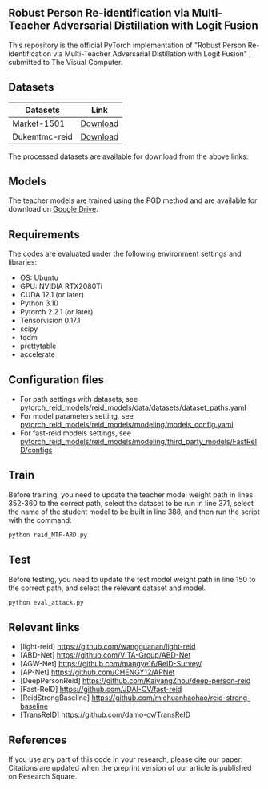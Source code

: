 ## Robust Person Re-identification via Multi-Teacher Adversarial Distillation with Logit Fusion
This repository is the official PyTorch implementation of "Robust Person Re-identification via Multi-Teacher Adversarial Distillation with Logit Fusion" , submitted to The Visual Computer.
## Datasets
| Datasets       | Link                                                                                   |
|----------------|----------------------------------------------------------------------------------------|
| Market-1501    | [Download](https://drive.google.com/file/d/0B8-rUzbwVRk0c054eEozWG9COHM/view?resourcekey=0-8nyl7K9_x37HlQm34MmrYQ) |
| Dukemtmc-reid  | [Download](https://drive.google.com/file/d/1jjE85dRCMOgRtvJ5RQV9-Afs-2_5dY3O/view)      |
The processed datasets are available for download from the above links.
## Models
The teacher models are trained using the PGD method and are available for download on [Google Drive](https://drive.google.com/file/d/1AveC0s5LuWQVb5zGsMo78IWg64g6hZ9q/view?usp=sharing).

## Requirements
The codes are evaluated under the following environment settings and libraries:
- OS: Ubuntu
- GPU: NVIDIA RTX2080Ti
- CUDA 12.1 (or later)
- Python 3.10
- Pytorch 2.2.1 (or later)
- Tensorvision 0.17.1
- scipy
- tqdm
- prettytable
- accelerate

## Configuration files

- For path settings with datasets, see [pytorch_reid_models/reid_models/data/datasets/dataset_paths.yaml](pytorch_reid_models/reid_models/data/datasets/dataset_paths.yaml)
- For model parameters setting, see [pytorch_reid_models/reid_models/modeling/models_config.yaml](pytorch_reid_models/reid_models/modeling/models_config.yaml)
- For fast-reid models settings, see [pytorch_reid_models/reid_models/modeling/third_party_models/FastReID/configs](pytorch_reid_models/reid_models/modeling/third_party_models/FastReID/configs)
  

## Train
Before training, you need to update the teacher model weight path in lines 352-360 to the correct path, select the dataset to be run in line 371, select the name of the student model to be built in line 388, and then run the script with the command:

```bash
python reid_MTF-ARD.py
```

## Test
Before testing, you need to update the test model weight path in line 150 to the correct path, and select the relevant dataset and model.

```bash
python eval_attack.py
```

## Relevant links

- [light-reid] https://github.com/wangguanan/light-reid
- [ABD-Net] https://github.com/VITA-Group/ABD-Net
- [AGW-Net] https://github.com/mangye16/ReID-Survey/
- [AP-Net] https://github.com/CHENGY12/APNet
- [DeepPersonReid] https://github.com/KaiyangZhou/deep-person-reid
- [Fast-ReID] https://github.com/JDAI-CV/fast-reid
- [ReidStrongBaseline] https://github.com/michuanhaohao/reid-strong-baseline
- [TransReID] https://github.com/damo-cv/TransReID

## References

If you use any part of this code in your research, please cite our paper:
Citations are updated when the preprint version of our article is published on Research Square.
